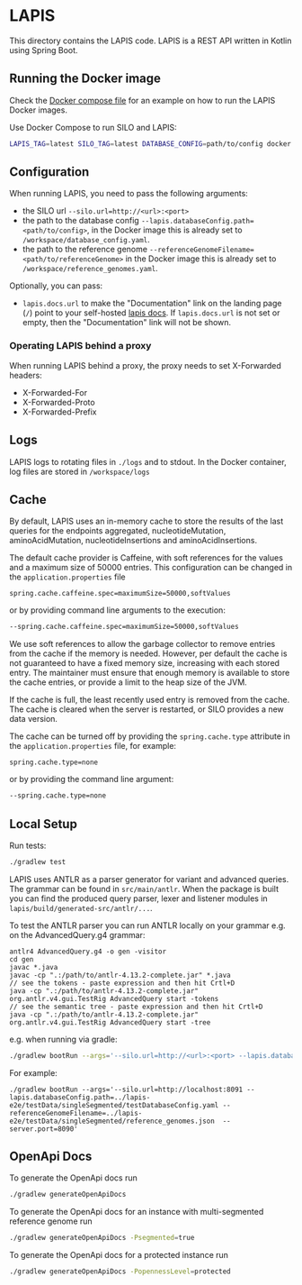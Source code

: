 # LAPIS

This directory contains the LAPIS code.
LAPIS is a REST API written in Kotlin using Spring Boot.

## Running the Docker image

Check the [Docker compose file](docker-compose.yml) for an example on how to run the LAPIS Docker images.

Use Docker Compose to run SILO and LAPIS:

```bash
LAPIS_TAG=latest SILO_TAG=latest DATABASE_CONFIG=path/to/config docker compose up
```

## Configuration

When running LAPIS, you need to pass the following arguments:

* the SILO url `--silo.url=http://<url>:<port>`
* the path to the database config `--lapis.databaseConfig.path=<path/to/config>`,
 in the Docker image this is already set to `/workspace/database_config.yaml`.
* the path to the reference genome `--referenceGenomeFilename=<path/to/referenceGenome>`
  in the Docker image this is already set to `/workspace/reference_genomes.yaml`.

Optionally, you can pass:
* `lapis.docs.url` to make the "Documentation" link on the landing page (`/`) point to your self-hosted [lapis docs](../lapis-docs/README.md).
  If `lapis.docs.url` is not set or empty, then the "Documentation" link will not be shown.

### Operating LAPIS behind a proxy

When running LAPIS behind a proxy, the proxy needs to set X-Forwarded headers:

* X-Forwarded-For
* X-Forwarded-Proto
* X-Forwarded-Prefix

## Logs

LAPIS logs to rotating files in `./logs` and to stdout.
In the Docker container, log files are stored in `/workspace/logs`

## Cache

By default, LAPIS uses an in-memory cache to store the results of the last queries for the endpoints
aggregated, nucleotideMutation, aminoAcidMutation, nucleotideInsertions and aminoAcidInsertions.

The default cache provider is Caffeine, with soft references for the values and a maximum size of 50000 entries.
This configuration can be changed in the `application.properties` file
```
spring.cache.caffeine.spec=maximumSize=50000,softValues
```
or by providing command line arguments to the execution:
```bash
--spring.cache.caffeine.spec=maximumSize=50000,softValues
```

We use soft references to allow the garbage collector to remove entries from the cache if the memory is needed.
However, per default the cache is not guaranteed to have a fixed memory size, increasing with each stored entry. 
The maintainer must ensure that enough memory is available to store the cache entries, or provide a limit to the 
heap size of the JVM.

If the cache is full, the least recently used entry is removed from the cache.
The cache is cleared when the server is restarted, or SILO provides a new data version.

The cache can be turned off by providing the `spring.cache.type` attribute in the 
`application.properties` file, for example: 
```
spring.cache.type=none
```
or by providing the command line argument:
```bash
--spring.cache.type=none
```

## Local Setup

Run tests:

```bash
./gradlew test
```

LAPIS uses ANTLR as a parser generator for variant and advanced queries. The grammar can be found in `src/main/antlr`. When the package is built you can find the produced query parser, lexer and listener modules in `lapis/build/generated-src/antlr/...`.

To test the ANTLR parser you can run ANTLR locally on your grammar e.g. on the AdvancedQuery.g4 grammar:

```
antlr4 AdvancedQuery.g4 -o gen -visitor 
cd gen                                                                                                  
javac *.java
javac -cp ".:/path/to/antlr-4.13.2-complete.jar" *.java
// see the tokens - paste expression and then hit Crtl+D
java -cp ".:/path/to/antlr-4.13.2-complete.jar" org.antlr.v4.gui.TestRig AdvancedQuery start -tokens
// see the semantic tree - paste expression and then hit Crtl+D
java -cp ".:/path/to/antlr-4.13.2-complete.jar" org.antlr.v4.gui.TestRig AdvancedQuery start -tree
```

e.g. when running via gradle:

```bash
./gradlew bootRun --args='--silo.url=http://<url>:<port> --lapis.databaseConfig.path=<path/to/config> --referenceGenomeFilename=<path/to/referenceGenome>'
```
For example:
```
./gradlew bootRun --args='--silo.url=http://localhost:8091 --lapis.databaseConfig.path=../lapis-e2e/testData/singleSegmented/testDatabaseConfig.yaml --referenceGenomeFilename=../lapis-e2e/testData/singleSegmented/reference_genomes.json  --server.port=8090'
```

## OpenApi Docs

To generate the OpenApi docs run
```bash
./gradlew generateOpenApiDocs
```

To generate the OpenApi docs for an instance with multi-segmented reference genome run
```bash
./gradlew generateOpenApiDocs -Psegmented=true
```

To generate the OpenApi docs for a protected instance run
```bash
./gradlew generateOpenApiDocs -PopennessLevel=protected
```

